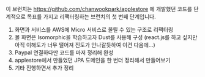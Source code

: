 이 브런치는 https://github.com/chanwookpark/applestore 에 개발했던 코드를 단계적으로 목표를 가지고 리팩터링하는 브런치의 첫 번째 단계입니다.

1. 화면과 서비스를 AWS에 Micro 서비스로 올릴 수 있는 구조로 리팩터링
1. 몰 화면은 Isomorphic을 학습하고자 Dust를 사용해 구성 (react.js를 하고 싶지만 아직 이해도가 너무 떨어져 진도가 안나갈듯하여 이건 다음에...)
1. Paypal 연결하다만 코드를 마저 정리해 완성 
1. applestore에서 만들었던 JPA 도메인을 한 번더 정리해서 만들어보기 
1. 기타 진행하면서 추가 정리 

